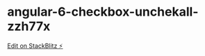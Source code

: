 # angular-6-checkbox-unchekall-zzh77x


[Edit on StackBlitz ⚡️](https://stackblitz.com/edit/angular-6-checkbox-unchekall-zzh77x)
